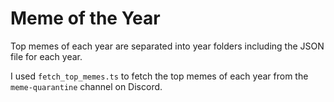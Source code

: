 # Meme of the Year 

Top memes of each year are separated into year folders including the JSON file for each year.

I used `fetch_top_memes.ts` to fetch the top memes of each year from the `meme-quarantine` channel on Discord.